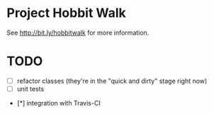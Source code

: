 # Project Hobbit Walk
See http://bit.ly/hobbitwalk for more information.

# TODO
 * [ ] refactor classes (they're in the "quick and dirty" stage right now)
 * [ ] unit tests
 * [*] integration with Travis-CI

